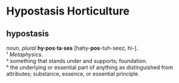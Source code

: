 # Hypostasis Horticulture

## hypostasis
*noun, plural* **hy·pos·ta·ses**  [hahy-**pos**-tuh-seez, hi-].  
¹ *Metaphysics.*  
 ᵃ something that stands under and supports; foundation.   
 ᵇ the underlying or essential part of anything as distinguished from attributes; substance, essence, or essential principle.  

